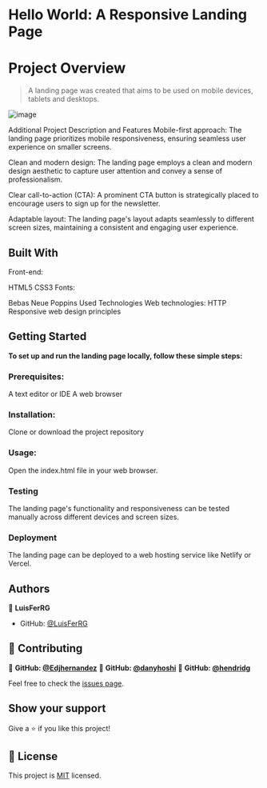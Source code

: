 # Hello World: A Responsive Landing Page

# Project Overview

> A landing page was created that aims to be used on mobile devices, tablets and desktops.

![image](https://github.com/LuisFerRG/Proyect-Landing-Page-1/assets/135682291/97dd8cfc-6f0e-40b5-b83d-f1a72af88238)


Additional Project Description and Features
Mobile-first approach: The landing page prioritizes mobile responsiveness, ensuring seamless user experience on smaller screens.

Clean and modern design: The landing page employs a clean and modern design aesthetic to capture user attention and convey a sense of professionalism.

Clear call-to-action (CTA): A prominent CTA button is strategically placed to encourage users to sign up for the newsletter.

Adaptable layout: The landing page's layout adapts seamlessly to different screen sizes, maintaining a consistent and engaging user experience.

## Built With
Front-end:

HTML5
CSS3
Fonts:

Bebas Neue
Poppins
Used Technologies
Web technologies:
HTTP
Responsive web design principles

## Getting Started

**To set up and run the landing page locally, follow these simple steps:**

### Prerequisites:

A text editor or IDE
A web browser

### Installation:

Clone or download the project repository

### Usage:

Open the index.html file in your web browser.

### Testing
The landing page's functionality and responsiveness can be tested manually across different devices and screen sizes.

### Deployment
The landing page can be deployed to a web hosting service like Netlify or Vercel.

## Authors

👤 **LuisFerRG**

- GitHub: [@LuisFerRG](https://github.com/LuisFerRG)

## 🤝 Contributing

👤 **GitHub: [@Edjhernandez](https://github.com/Edjhernandez)**
👤 **GitHub: [@danyhoshi](https://github.com/danyhoshi)**
👤 **GitHub: [@hendridg](https://github.com/hendridg)**

Feel free to check the [issues page](../../issues/).

## Show your support

Give a ⭐️ if you like this project!

## 📝 License

This project is [MIT](./MIT.md) licensed.
